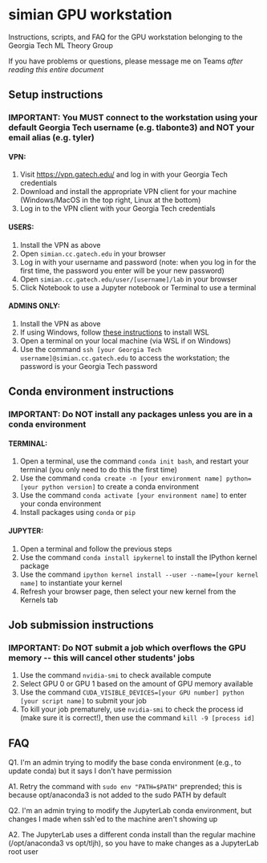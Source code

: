 # simian GPU workstation
Instructions, scripts, and FAQ for the GPU workstation belonging to the Georgia Tech ML Theory Group

If you have problems or questions, please message me on Teams *after reading this entire document*

## Setup instructions
### IMPORTANT: You MUST connect to the workstation using your default Georgia Tech username (e.g. tlabonte3) and NOT your email alias (e.g. tyler)

#### VPN:
1. Visit <https://vpn.gatech.edu/> and log in with your Georgia Tech credentials
2. Download and install the appropriate VPN client for your machine (Windows/MacOS in the top right, Linux at the bottom)
3. Log in to the VPN client with your Georgia Tech credentials

#### USERS:
1. Install the VPN as above
2. Open `simian.cc.gatech.edu` in your browser
3. Log in with your username and password (note: when you log in for the first time, the password you enter will be your new password)
4. Open `simian.cc.gatech.edu/user/[username]/lab` in your browser
5. Click Notebook to use a Jupyter notebook or Terminal to use a terminal

#### ADMINS ONLY:
1. Install the VPN as above
2. If using Windows, follow [these instructions](https://learn.microsoft.com/en-us/windows/wsl/install) to install WSL
3. Open a terminal on your local machine (via WSL if on Windows)
4. Use the command `ssh [your Georgia Tech username]@simian.cc.gatech.edu` to access the workstation; the password is your Georgia Tech password

## Conda environment instructions
### IMPORTANT: Do NOT install any packages unless you are in a conda environment

#### TERMINAL:
1. Open a terminal, use the command `conda init bash`, and restart your terminal (you only need to do this the first time)
2. Use the command `conda create -n [your environment name] python=[your python version]` to create a conda environment
3. Use the command `conda activate [your environment name]` to enter your conda environment
4. Install packages using `conda` or `pip`

#### JUPYTER:
1. Open a terminal and follow the previous steps
2. Use the command `conda install ipykernel` to install the IPython kernel package
3. Use the command `ipython kernel install --user --name=[your kernel name]` to instantiate your kernel
4. Refresh your browser page, then select your new kernel from the Kernels tab

## Job submission instructions
### IMPORTANT: Do NOT submit a job which overflows the GPU memory -- this will cancel other students' jobs

1. Use the command `nvidia-smi` to check available compute
2. Select GPU 0 or GPU 1 based on the amount of GPU memory available
3. Use the command `CUDA_VISIBLE_DEVICES=[your GPU number] python [your script name]` to submit your job
4. To kill your job prematurely, use `nvidia-smi` to check the process id (make sure it is correct!), then use the command `kill -9 [process id]`

## FAQ
Q1. I'm an admin trying to modify the base conda environment (e.g., to update conda) but it says I don't have permission

A1. Retry the command with `sudo env "PATH=$PATH"` preprended; this is because opt/anaconda3 is not added to the sudo PATH by default

Q2. I'm an admin trying to modify the JupyterLab conda environment, but changes I made when ssh'ed to the machine aren't showing up

A2. The JupyterLab uses a different conda install than the regular machine (/opt/anaconda3 vs opt/tljh), so you have to make changes as a JupyterLab root user
